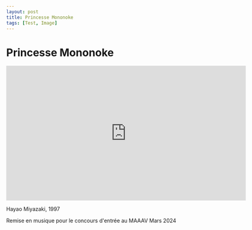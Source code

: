 ```yaml
---
layout: post
title: Princesse Mononoke
tags: [Test, Image]
---
```


# Princesse Mononoke

<iframe title="vimeo-player" src="https://player.vimeo.com/video/1009457856?h=32d0d6ef3d" width="640" height="360" frameborder="0" referrerpolicy="strict-origin-when-cross-origin" allow="autoplay; fullscreen; picture-in-picture; clipboard-write; encrypted-media; web-share"   allowfullscreen></iframe>

Hayao Miyazaki, 1997

Remise en musique pour le concours d'entrée au MAAAV
Mars 2024
